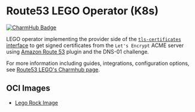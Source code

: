 # Route53 LEGO Operator (K8s)
[![CharmHub Badge](https://charmhub.io/route53-lego-k8s/badge.svg)](https://charmhub.io/route53-lego-k8s)

LEGO operator implementing the provider side of the 
[`tls-certificates` interface](https://github.com/canonical/tls-certificates-interface) 
to get signed certificates from the `Let's Encrypt` ACME server
using [Amazon Route 53](https://go-acme.github.io/lego/dns/route53/) plugin and the DNS-01 challenge.

For more information including guides, integrations, configuration options, see [Route53 LEGO's Charmhub page](https://charmhub.io/route53-lego-k8s).

## OCI Images

-  [Lego Rock Image](https://github.com/canonical/lego-rock)

